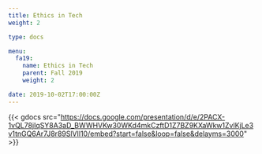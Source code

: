 ```yaml
---
title: Ethics in Tech
weight: 2

type: docs

menu:
  fa19:
    name: Ethics in Tech
    parent: Fall 2019
    weight: 2

date: 2019-10-02T17:00:00Z
---
```


{{< gdocs src="https://docs.google.com/presentation/d/e/2PACX-1vQL78jIqSY8A3aD_BWWHVKw30WKd4mkCzftD1Z7BZ9KXaWkw1ZvlKjLe3v1tnGQ6Ar7J8r89SlVIl10/embed?start=false&loop=false&delayms=3000" >}}
